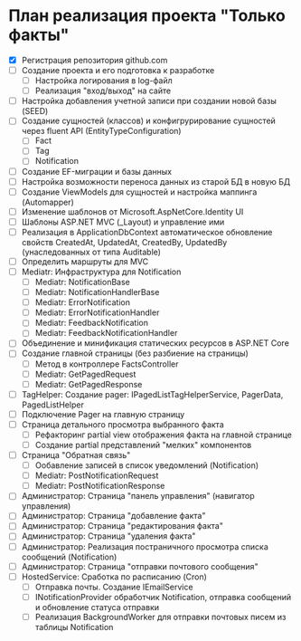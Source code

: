 # План реализация проекта "Только факты"

* [x] Регистрация репозитория github.com
* [ ] Создание проекта и его подготовка к разработке
    * [ ] Настройка логирования в log-файл
    * [ ] Реализация "вход/выход" на сайте
* [ ] Настройка добавления учетной записи при создании новой базы (SEED)
* [ ] Создание сущностей (классов) и конфигрурирование сущностей через fluent API (EntityTypeConfiguration)
    * [ ] Fact
    * [ ] Tag
    * [ ] Notification
* [ ] Создание EF-миграции и базы данных
* [ ] Настройка возможности переноса данных из старой БД в новую БД
* [ ] Создание ViewModels для сущностей и настройка маппинга (Automapper)
* [ ] Изменение шаблонов от Microsoft.AspNetCore.Identity UI
* [ ] Шаблоны ASP.NET MVC (_Layout) и управление ими
* [ ] Реализация в ApplicationDbContext автоматическое обновление свойств CreatedAt, UpdatedAt, CreatedBy, UpdatedBy (унаследованных от типа Auditable)
* [ ] Определить маршруты для MVC
* [ ] Mediatr: Инфраструктура для Notification
  * [ ] Mediatr: NotificationBase
  * [ ] Mediatr: NotificationHandlerBase
  * [ ] Mediatr: ErrorNotification
  * [ ] Mediatr: ErrorNotificationHandler
  * [ ] Mediatr: FeedbackNotification
  * [ ] Mediatr: FeedbackNotificationHandler
* [ ] Объединение и минификация статических ресурсов в ASP.NET Core 
* [ ] Создание главной страницы (без разбиение на страницы)
  * [ ] Метод в контроллере FactsController
  * [ ] Mediatr: GetPagedRequest
  * [ ] Mediatr: GetPagedResponse
* [ ] TagHelper: Создание pager: IPagedListTagHelperService, PagerData, PagedListHelper
* [ ] Подключение Pager на главную страницу
* [ ] Страница детального просмотра выбранного факта
  * [ ] Рефакторинг partial view отображения факта на главной странице
  * [ ] Создание partial представлений "мелких" компонентов
* [ ] Страница "Обратная связь" 
  * [ ] Ообавление записей в список уведомлений (Notification)
  * [ ] Mediatr: PostNotificationRequest
  * [ ] Mediatr: PostNotificationResponse
* [ ] Администратор: Страница "панель управления" (навигатор управления)
* [ ] Администратор: Страница "добавление факта"
* [ ] Администратор: Страница "редактирования факта"
* [ ] Администратор: Страница "удаления факта"
* [ ] Администратор: Реализация постраничного просмотра списка сообщений (Notification)
* [ ] Администратор: Страница "отправки почтового сообщения"
* [ ] HostedService: Сработка по расписанию (Cron)
  * [ ] Отправка почты. Создание IEmailService
  * [ ] INotificationProvider обработчик Notification, отправка сообщений и обновление статуса отправки
  * [ ] Реализация BackgroundWorker для отправки почтовых писем из таблицы Notification